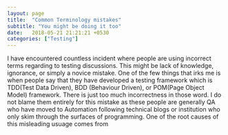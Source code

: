 ```yaml
---
layout: page
title:  "Common Terminology mistakes"
subtitle: "You might be doing it too"
date:   2018-05-21 21:21:21 +0530
categories: ["Testing"]
---
```


I have encountered countless incident where people are using incorrect terms regarding to testing discussions. This might be lack of knowledge, ignorance, or simply a novice mistake. One of the few things that irks me is when people say that they have developed a testing framework which is TDD(Test Data Driven), BDD (Behaviour Driven), or POM(Page Object Model) framework. There is just too much incorrectness in those word. I do not blame them entirely for this mistake as these people are generally QA who have moved to Automation following technical blogs or institution who only skim through the surfaces of programming. One of the root causes of this misleading usuage comes from 